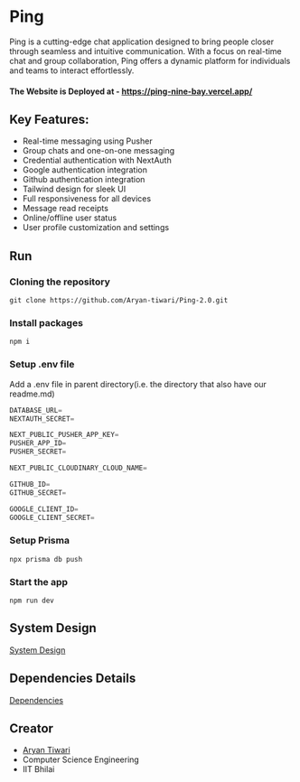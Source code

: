 # Ping

Ping is a cutting-edge chat application designed to bring people closer through seamless and intuitive communication. With a focus on real-time chat and group collaboration, Ping offers a dynamic platform for individuals and teams to interact effortlessly.

#### The Website is Deployed at - https://ping-nine-bay.vercel.app/ ####

## Key Features:

- Real-time messaging using Pusher
- Group chats and one-on-one messaging
- Credential authentication with NextAuth
- Google authentication integration
- Github authentication integration
- Tailwind design for sleek UI
- Full responsiveness for all devices
- Message read receipts
- Online/offline user status
- User profile customization and settings


## Run

### Cloning the repository

```shell
git clone https://github.com/Aryan-tiwari/Ping-2.0.git
```

### Install packages

```shell
npm i
```

### Setup .env file

Add a .env file in parent directory(i.e. the directory that also have our readme.md)

```js
DATABASE_URL=
NEXTAUTH_SECRET=

NEXT_PUBLIC_PUSHER_APP_KEY=
PUSHER_APP_ID=
PUSHER_SECRET=

NEXT_PUBLIC_CLOUDINARY_CLOUD_NAME=

GITHUB_ID=
GITHUB_SECRET=

GOOGLE_CLIENT_ID=
GOOGLE_CLIENT_SECRET=
```

### Setup Prisma

```shell
npx prisma db push

```

### Start the app

```shell
npm run dev
```

## System Design
 [System Design](https://github.com/Aryan-tiwari/Ping-2.0/blob/master/.github/systemDesign.md)

## Dependencies Details
[Dependencies](https://github.com/Aryan-tiwari/Ping-2.0/blob/master/.github/dependencies.md)

 ## Creator
 - [Aryan Tiwari](https://github.com/Aryan-tiwari)
 - Computer Science Engineering
 - IIT Bhilai